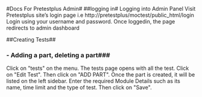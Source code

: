#Docs For Pretestplus Admin#
##logging in#
Logging into Admin Panel
Visit Pretestplus site’s login page i.e http://pretestplus/moctest/public_html/login
Login using your username and password.
Once loggedin, the page redirects to admin dashboard

##Creating Tests##
### - Adding a part, deleting a part###

Click on "tests" on the menu. The tests page opens with all the test. Click on "Edit Test". Then click on "ADD PART". Once the part  is created, it will be listed on the left sidebar. Enter the required Module Details such as its name, time limit and the type of test. Then click on "Save". 




